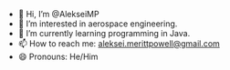 - 👋 Hi, I’m @AlekseiMP
- 👀 I’m interested in aerospace engineering.
- 🌱 I’m currently learning programming in Java.
- 📫 How to reach me: aleksei.merittpowell@gmail.com
- 😄 Pronouns: He/Him
